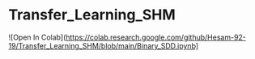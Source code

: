 # Transfer_Learning_SHM
![Open In Colab](https://colab.research.google.com/github/Hesam-92-19/Transfer_Learning_SHM/blob/main/Binary_SDD.ipynb]
